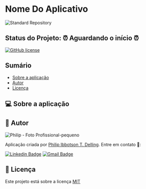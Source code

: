 # Nome Do Aplicativo

![Standard Repository](https://repository-images.githubusercontent.com/332821740/d60c9480-5f16-11eb-9b1e-827f2ee1b28c)

## **Status do Projeto:** ⏰ Aguardando o início ⏰
<!-- ## **Status do Projeto:** 🔧 Em construção... 🔨 -->
<!-- ## **Status do Projeto:** ✅ Finalizado ✅ -->

[![GitHub license](https://img.shields.io/github/license/PhilipAngular/standard-repository?color=96C40F)](LICENSE)

## Sumário

- [Sobre a aplicação](#-sobre-a-aplicação)
    <!-- - [Features](#-features)
    - [Demonstração da aplicação](#-demonstração-da-aplicação)
    - [Tecnologias escolhidas](#-tecnologias-escolhidas)
    - [Pré-requisitos](#-pré-requisitos)
    - [Instalações](#-instalações)
    - [Configurações](#-configurações)
    - [Subir aplicação](#-subir-aplicação)
    - [Executar testes](#-executar-testes)
    - [Observações Finais](#-observações-finais)
    - [Contribuições](#-contribuições)
    - [Equipe Principal](#-equipe-principal)
    - [Todos da Equipe](#-todos-da-equipe) -->
- [Autor](#-autor)
- [Licença](#-licença)

## 💻 Sobre a aplicação

<!-- Breve descrição da aplicação. -->

<!-- ## 🎯 Features

- [x] Cadastro de usuário
- [x] Cadastro de cliente
- [ ] Cadastro de produtos -->

<!-- ## 🎮 Demonstração da aplicação

Url da aplicação hospedada. -->

<!-- ## 🛠 Tecnologias escolhidas

- [Expo](https://expo.io/)
- [Node.js](https://nodejs.org/en/)
- [React](https://pt-br.reactjs.org/)
- [React Native](https://reactnative.dev/)
- [TypeScript](https://www.typescriptlang.org/) -->

<!-- ## 📝 Pré-requisitos

Nesta seção explicarei aquilo que é necessário instalar e configurar para poder subir a aplicação e/ou rodar os testes. -->

<!-- ### 💿 Instalações

- A
- B
- C -->

<!-- ### 🔧 Configurações -->

<!-- #### VSCode

1. A
1. B
1. C -->

<!-- #### Outra tecnologia

1. A
1. B
1. C -->

<!-- ## ▶️ Subir aplicação

1. A
1. B
1. C -->

<!-- ## 🔍 Executar testes

1. A
1. B
1. C -->

<!-- ## 📜 Observações Finais

Breve descrição ao finalizar o projeto. -->

<!-- ## 👪 Contribuições

Agradeço imensamente à todas as pessoas que ajudaram nesse projeto, e por esse motivo esta seção serve para apresentar esses usuários tão bem intensionados. Muito Obrigado!

**OBS.:** Caso você tenha interesse em ser um CONTRIBUIDOR, então por favor leia esse [passo a passo](CONTRIBUTING.md). -->

<!-- ### 🔦 Equipe Principal -->

<!-- prettier-ignore-start -->
<!-- markdownlint-disable -->
<!-- <table>
  <tr>
    <td align="center"><a href="URL_DO_SITE_PRINCIPAL_DO_CONTRIBUIDOR"><img src="URL_DO_AVATAR_GITHUB_DO_CONTRIBUIDOR" width="100px;" alt=""/><br /><sub><b>Nome da Pessoa</b></sub></a><br /><sub>Título Qualquer</sub></td>
    <td align="center"><a href="https://www.linkedin.com/in/philip-delling/"><img src="https://avatars.githubusercontent.com/u/16709062?v=4" width="100px;" alt=""/><br /><sub><b>Philip I. T. Delling</b></sub></a><br /><sub>creator</sub></td>
  </tr> -->
  <!-- <tr>
    <td align="center"><a href="https://github.com/RobertBroersma"><img src="https://avatars0.githubusercontent.com/u/4519828?v=4" width="100px;" alt=""/><br /><sub><b>Robert</b></sub></a><br /><sub>maintainer</sub></td>
    <td align="center"><a href="https://github.com/dthyresson"><img src="https://avatars2.githubusercontent.com/u/1051633?v=4" width="100px;" alt=""/><br /><sub><b>David Thyresson</b></sub></a><br /><sub>maintainer, community</sub></td>
    <td align="center"><a href="https://edamame.studio/"><img src="https://avatars0.githubusercontent.com/u/1521877?v=4" width="100px;" alt=""/><br /><sub><b>Daniel Choudhury</b></sub></a><br /><sub>maintainer, community</sub></td>
    <td align="center"><a href="http://tlundberg.com/"><img src="https://avatars1.githubusercontent.com/u/30793?v=4" width="100px;" alt=""/><br /><sub><b>Tobbe Lundberg</b></sub></a><br /><sub>maintainer</sub></td>
    <td align="center"><a href="https://github.com/aldonline"><img src="https://avatars2.githubusercontent.com/u/154884?v=4" width="100px;" alt=""/><br /><sub><b>Aldo Bucchi</b></sub></a><br /><sub>maintainer</sub></td>
</tr>
<tr>
    <td align="center"><a href="https://github.com/ajcwebdev"><img src="https://avatars0.githubusercontent.com/u/12433465?v=4" width="100px;" alt=""/><br /><sub><b>Anthony Campolo</b></sub></a><br /><sub>advocate</sub></td>
    <td align="center"><a href="https://github.com/clairefro"><img src="https://avatars1.githubusercontent.com/u/9841162?v=4" width="100px;" alt=""/><br /><sub><b>Claire Froelich</b></sub></a><br /><sub>maintainer</sub></td>
</tr> -->
<!-- </table> -->
<!-- markdownlint-restore -->
<!-- prettier-ignore-end -->

<!-- ### 🌟 Todos da equipe

Para ver todos os contribuidores deste probjeto, por favor [clique aqui](CONTRIBUTORS.md). -->

## 👤 Autor

![Philip - Foto Profissional-pequeno](https://user-images.githubusercontent.com/16709062/105726472-e3228700-5f08-11eb-8449-42683562439b.jpg)

Aplicação criada por [Philip Ibbotson T. Delling](https://github.com/PhilipAngular). Entre em contato 👋:

[![Linkedin Badge](https://img.shields.io/badge/-Philip&nbsp;Ibbotson&nbsp;T.&nbsp;Delling-blue?style=flat&logo=Linkedin&logoColor=white&link=https://www.linkedin.com/in/philip-delling/)](https://www.linkedin.com/in/philip-delling/)
[![Gmail Badge](https://img.shields.io/badge/-philip.i.t.delling@gmail.com-c14438?style=flat&logo=Gmail&logoColor=white&link=mailto:philip.i.t.delling@gmail.com)](mailto:philip.i.t.delling@gmail.com)

## 🌠 Licença

Este projeto está sobre a licença [MIT](LICENSE)

